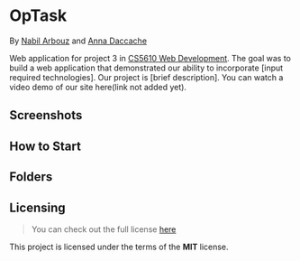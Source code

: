 # OpTask
By [Nabil Arbouz](http://github.com/nabilarbouz) and [Anna Daccache](https://github.com/amdacccache)

Web application for project 3 in [CS5610 Web Development](https://johnguerra.co/classes/webDevelopment_spring_2021/). The goal was to build a web application that demonstrated our ability to incorporate [input required technologies]. Our project is [brief description]. You can watch a video demo of our site here(link not added yet).


## Screenshots

## How to Start

## Folders

## Licensing

> You can check out the full license [here](/LICENSE)

This project is licensed under the terms of the **MIT** license.

